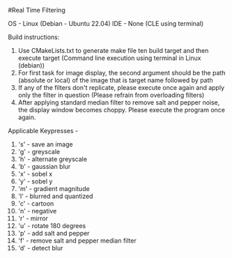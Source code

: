#Real Time Filtering

OS - Linux (Debian - Ubuntu 22.04)
IDE - None (CLE using terminal)


Build instructions: 
1. Use CMakeLists.txt to generate make file ten build target and then execute target (Command line execution using terminal in Linux (debian))
2. For first task for image display, the second argument should be the path (absolute or local) of the image that is target name followed by path
3. If any of the filters don't replicate, please execute once again and apply only the filter in question (Please refrain from
   overloading filters)
4. After applying standard median filter to remove salt and pepper noise, the display window becomes choppy. Please execute the program once again.


Applicable Keypresses - 
1.  's' - save an image
2.  'g' - greyscale
3.  'h' - alternate greyscale
4.  'b' - gaussian blur
5.  'x' - sobel x
6.  'y' - sobel y
7.  'm' - gradient magnitude
8.  'l' - blurred and quantized
9.  'c' - cartoon
10. 'n' - negative 
11. 'r' - mirror
12. 'u' - rotate 180 degrees
13. 'p' - add salt and pepper
14. 'f' - remove salt and pepper median filter
15. 'd' - detect blur
